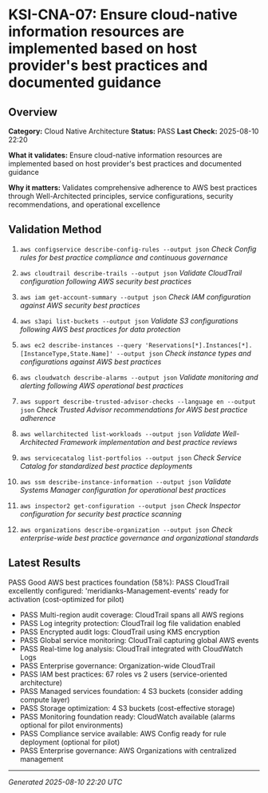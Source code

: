 # KSI-CNA-07: Ensure cloud-native information resources are implemented based on host provider's best practices and documented guidance

## Overview

**Category:** Cloud Native Architecture
**Status:** PASS
**Last Check:** 2025-08-10 22:20

**What it validates:** Ensure cloud-native information resources are implemented based on host provider's best practices and documented guidance

**Why it matters:** Validates comprehensive adherence to AWS best practices through Well-Architected principles, service configurations, security recommendations, and operational excellence

## Validation Method

1. `aws configservice describe-config-rules --output json`
   *Check Config rules for best practice compliance and continuous governance*

2. `aws cloudtrail describe-trails --output json`
   *Validate CloudTrail configuration following AWS security best practices*

3. `aws iam get-account-summary --output json`
   *Check IAM configuration against AWS security best practices*

4. `aws s3api list-buckets --output json`
   *Validate S3 configurations following AWS best practices for data protection*

5. `aws ec2 describe-instances --query 'Reservations[*].Instances[*].[InstanceType,State.Name]' --output json`
   *Check instance types and configurations against AWS best practices*

6. `aws cloudwatch describe-alarms --output json`
   *Validate monitoring and alerting following AWS operational best practices*

7. `aws support describe-trusted-advisor-checks --language en --output json`
   *Check Trusted Advisor recommendations for AWS best practice adherence*

8. `aws wellarchitected list-workloads --output json`
   *Validate Well-Architected Framework implementation and best practice reviews*

9. `aws servicecatalog list-portfolios --output json`
   *Check Service Catalog for standardized best practice deployments*

10. `aws ssm describe-instance-information --output json`
   *Validate Systems Manager configuration for operational best practices*

11. `aws inspector2 get-configuration --output json`
   *Check Inspector configuration for security best practice scanning*

12. `aws organizations describe-organization --output json`
   *Check enterprise-wide best practice governance and organizational standards*

## Latest Results

PASS Good AWS best practices foundation (58%): PASS CloudTrail excellently configured: 'meridianks-Management-events' ready for activation (cost-optimized for pilot)
- PASS Multi-region audit coverage: CloudTrail spans all AWS regions
- PASS Log integrity protection: CloudTrail log file validation enabled
- PASS Encrypted audit logs: CloudTrail using KMS encryption
- PASS Global service monitoring: CloudTrail capturing global AWS events
- PASS Real-time log analysis: CloudTrail integrated with CloudWatch Logs
- PASS Enterprise governance: Organization-wide CloudTrail
- PASS IAM best practices: 67 roles vs 2 users (service-oriented architecture)
- PASS Managed services foundation: 4 S3 buckets (consider adding compute layer)
- PASS Storage optimization: 4 S3 buckets (cost-effective storage)
- PASS Monitoring foundation ready: CloudWatch available (alarms optional for pilot environments)
- PASS Compliance service available: AWS Config ready for rule deployment (optional for pilot)
- PASS Enterprise governance: AWS Organizations with centralized management

---
*Generated 2025-08-10 22:20 UTC*